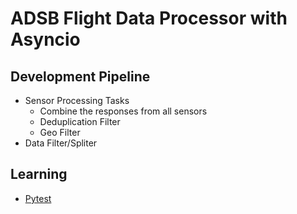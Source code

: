 # ADSB Flight Data Processor with **Asyncio**

## Development Pipeline

* Sensor Processing Tasks
    - Combine the responses from all sensors
    - Deduplication Filter
    - Geo Filter
* Data Filter/Spliter

## Learning
* [Pytest](./learning/pytest.md)